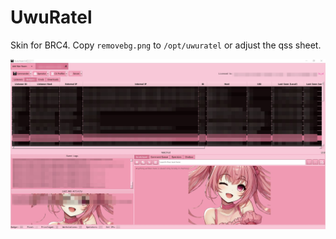 # UwuRatel

Skin for BRC4. Copy `removebg.png` to `/opt/uwuratel` or adjust the qss sheet.

![](./screenshot.png)